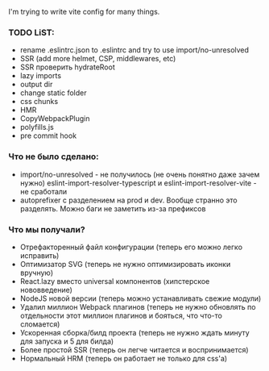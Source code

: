I'm trying to write vite config for many things.

### TODO LiST:
 - rename .eslintrc.json to .eslintrc and try to use import/no-unresolved
 - SSR (add more helmet, CSP, middlewares, etc)
 - SSR проверить hydrateRoot
 - lazy imports
 - output dir
 - change static folder
 - css chunks
 - HMR
 - CopyWebpackPlugin
 - polyfills.js
 - pre commit hook

### Что не было сделано:
 - import/no-unresolved - не получилось (не очень понятно даже зачем нужно)
   eslint-import-resolver-typescript и eslint-import-resolver-vite - не сработали
 - autoprefixer с разделением на prod и dev. Вообще странно это разделять.
   Можно баги не заметить из-за префиксов


### Что мы получали?
 - Отрефакторенный файл конфигурации (теперь его можно легко исправить)
 - Оптимизатор SVG (теперь не нужно оптимизировать иконки вручную)
 - React.lazy вместо universal компонентов (хипстерское нововведение)
 - NodeJS новой версии (теперь можно устанавливать свежие модули)
 - Удалил миллион Webpack плагинов (теперь не нужно обновлять по отдельности этот миллион плагинов и бояться, что что-то сломается)
 - Ускоренная сборка/билд проекта (теперь не нужно ждать минуту для запуска и 5 для билда)
 - Более простой SSR (теперь он легче читается и воспринимается)
 - Нормальный HRM (теперь он работает не только для css'a)
